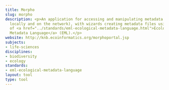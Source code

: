 ```yaml
---
title: Morpho
slug: morpho
description: <p>An application for accessing and manipulating metadata and data (both
  locally and on the network), with wizards creating metadata files using a subset
  of <a href="../standards/eml-ecological-metadata-language.html">Ecological
  Metadata Language</a> (EML).</p>
website: http://knb.ecoinformatics.org/morphoportal.jsp
subjects:
- life-sciences
disciplines:
- biodiversity
- ecology
standards:
- eml-ecological-metadata-language
layout: tool
type: tool
---
```


